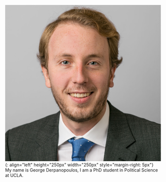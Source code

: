 ![portrait](/assets/Potrait_Formal_Square.jpg){: align="left" height="250px" width="250px" style="margin-right: 5px"}
My name is George Derpanopoulos, I am a PhD student in Political Science at UCLA.
